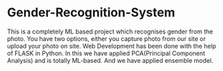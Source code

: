 # Gender-Recognition-System
This is a completely ML based project which recognises gender from the photo. You have two options, either you capture photo from our site or upload your photo on site. Web Development has been done with the help of FLASK in Python. In this we have applied PCA(Principal Component Analysis) and is totally ML-based. And we have applied ensemble model.
